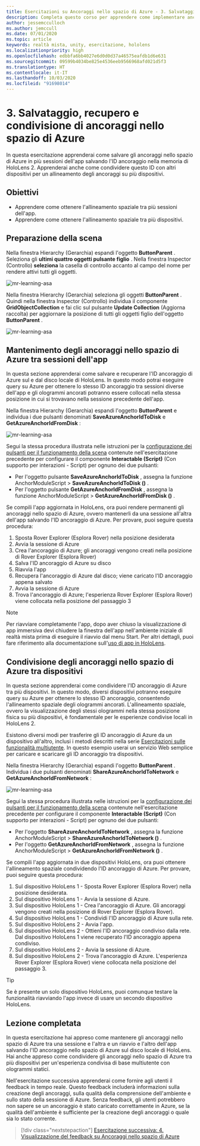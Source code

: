 ```yaml
---
title: Esercitazioni su Ancoraggi nello spazio di Azure - 3. Salvataggio, recupero e condivisione di ancoraggi nello spazio di Azure
description: Completa questo corso per apprendere come implementare ancoraggi nello spazio di Azure in un'applicazione di realtà mista.
author: jessemcculloch
ms.author: jemccull
ms.date: 07/01/2020
ms.topic: article
keywords: realtà mista, unity, esercitazione, hololens
ms.localizationpriority: high
ms.openlocfilehash: edbbfa6bb4027e6d0d0d37a46575eafdb1d6e631
ms.sourcegitcommit: 09599b4034be825e4536eeb9566968afd021d5f3
ms.translationtype: HT
ms.contentlocale: it-IT
ms.lasthandoff: 10/03/2020
ms.locfileid: "91698014"
---
```

# <a name="3-saving-retrieving-and-sharing-azure-spatial-anchors"></a>3. Salvataggio, recupero e condivisione di ancoraggi nello spazio di Azure

In questa esercitazione apprenderai come salvare gli ancoraggi nello spazio di Azure in più sessioni dell'app salvando l'ID ancoraggio nella memoria di HoloLens 2. Apprenderai anche come condividere questo ID con altri dispositivi per un allineamento degli ancoraggi su più dispositivi.

## <a name="objectives"></a>Obiettivi

* Apprendere come ottenere l'allineamento spaziale tra più sessioni dell'app.
* Apprendere come ottenere l'allineamento spaziale tra più dispositivi.

## <a name="preparing-the-scene"></a>Preparazione della scena

Nella finestra Hierarchy (Gerarchia) espandi l'oggetto **ButtonParent** . Seleziona gli **ultimi quattro oggetti pulsante figlio** . Nella finestra Inspector (Controllo) **seleziona** la casella di controllo accanto al campo del nome per rendere attivi tutti gli oggetti.

![mr-learning-asa](images/mr-learning-asa/asa-03-section1-step1-1.png)

Nella finestra Hierarchy (Gerarchia) seleziona gli oggetti **ButtonParent** . Quindi nella finestra Inspector (Controllo) individua il componente **GridObjectCollection** e fai clic sul pulsante **Update Collection** (Aggiorna raccolta) per aggiornare la posizione di tutti gli oggetti figlio dell'oggetto **ButtonParent** .

![mr-learning-asa](images/mr-learning-asa/asa-03-section1-step1-2.png)

## <a name="persisting-azure-spatial-anchors-between-app-sessions"></a>Mantenimento degli ancoraggi nello spazio di Azure tra sessioni dell'app

In questa sezione apprenderai come salvare e recuperare l'ID ancoraggio di Azure sul e dal disco locale di HoloLens. In questo modo potrai eseguire query su Azure per ottenere lo stesso ID ancoraggio tra sessioni diverse dell'app e gli ologrammi ancorati potranno essere collocati nella stessa posizione in cui si trovavano nella sessione precedente dell'app.

Nella finestra Hierarchy (Gerarchia) espandi l'oggetto **ButtonParent** e individua i due pulsanti denominati **SaveAzureAnchorIdToDisk** e **GetAzureAnchorIdFromDisk** :

![mr-learning-asa](images/mr-learning-asa/asa-03-section2-step1-1.png)

Segui la stessa procedura illustrata nelle istruzioni per la [configurazione dei pulsanti per il funzionamento della scena](mr-learning-asa-02.md#configuring-the-buttons-to-operate-the-scene) contenute nell'esercitazione precedente per configurare il componente **Interactable (Script)** (Con supporto per interazioni - Script) per ognuno dei due pulsanti:

* Per l'oggetto pulsante **SaveAzureAnchorIdToDisk** , assegna la funzione AnchorModuleScript > **SaveAzureAnchorIdToDisk ()** .
* Per l'oggetto pulsante **GetAzureAnchorIdFromDisk** , assegna la funzione AnchorModuleScript > **GetAzureAnchorIdFromDisk ()** .

Se compili l'app aggiornata in HoloLens, ora puoi rendere permanenti gli ancoraggi nello spazio di Azure, ovvero mantenerli da una sessione all'altra dell'app salvando l'ID ancoraggio di Azure. Per provare, puoi seguire questa procedura:

1. Sposta Rover Explorer (Esplora Rover) nella posizione desiderata
2. Avvia la sessione di Azure
3. Crea l'ancoraggio di Azure; gli ancoraggi vengono creati nella posizione di Rover Explorer (Esplora Rover)
4. Salva l'ID ancoraggio di Azure su disco
5. Riavvia l'app
6. Recupera l'ancoraggio di Azure dal disco; viene caricato l'ID ancoraggio appena salvato
7. Avvia la sessione di Azure
8. Trova l'ancoraggio di Azure; l'esperienza Rover Explorer (Esplora Rover) viene collocata nella posizione del passaggio 3

> [!NOTE]
> Per riavviare completamente l'app, dopo aver chiuso la visualizzazione di app immersiva devi chiudere la finestra dell'app nell'ambiente iniziale di realtà mista prima di eseguire il riavvio dal menu Start. Per altri dettagli, puoi fare riferimento alla documentazione sull'[uso di app in HoloLens](https://docs.microsoft.com/hololens/holographic-home#using-apps-on-hololens).

## <a name="sharing-azure-spatial-anchors-between-devices"></a>Condivisione degli ancoraggi nello spazio di Azure tra dispositivi

In questa sezione apprenderai come condividere l'ID ancoraggio di Azure tra più dispositivi. In questo modo, diversi dispositivi potranno eseguire query su Azure per ottenere lo stesso ID ancoraggio, consentendo l'allineamento spaziale degli ologrammi ancorati. L'allineamento spaziale, ovvero la visualizzazione degli stessi ologrammi nella stessa posizione fisica su più dispositivi, è fondamentale per le esperienze condivise locali in HoloLens 2.

Esistono diversi modi per trasferire gli ID ancoraggio di Azure da un dispositivo all'altro, inclusi i metodi descritti nella serie [Esercitazioni sulle funzionalità multiutente](mr-learning-sharing-02.md). In questo esempio userai un servizio Web semplice per caricare e scaricare gli ID ancoraggio tra dispositivi.

Nella finestra Hierarchy (Gerarchia) espandi l'oggetto **ButtonParent** .   Individua i due pulsanti denominati **ShareAzureAnchorIdToNetwork** e **GetAzureAnchorIdFromNetwork** :

![mr-learning-asa](images/mr-learning-asa/asa-03-section3-step1-1.png)

Segui la stessa procedura illustrata nelle istruzioni per la [configurazione dei pulsanti per il funzionamento della scena](mr-learning-asa-02.md#configuring-the-buttons-to-operate-the-scene) contenute nell'esercitazione precedente per configurare il componente **Interactable (Script)** (Con supporto per interazioni - Script) per ognuno dei due pulsanti:

* Per l'oggetto **ShareAzureAnchorIdToNetwork** , assegna la funzione AnchorModuleScript > **ShareAzureAnchorIdToNetwork ()** .
* Per l'oggetto **GetAzureAnchorIdFromNetwork** , assegna la funzione AnchorModuleScript > **GetAzureAnchorIdFromNetwork ()** .

Se compili l'app aggiornata in due dispositivi HoloLens, ora puoi ottenere l'allineamento spaziale condividendo l'ID ancoraggio di Azure. Per provare, puoi seguire questa procedura:

1. Sul dispositivo HoloLens 1 - Sposta Rover Explorer (Esplora Rover) nella posizione desiderata.
2. Sul dispositivo HoloLens 1 - Avvia la sessione di Azure.
3. Sul dispositivo HoloLens 1 - Crea l'ancoraggio di Azure. Gli ancoraggi vengono creati nella posizione di Rover Explorer (Esplora Rover).
4. Sul dispositivo HoloLens 1 - Condividi l'ID ancoraggio di Azure sulla rete.
5. Sul dispositivo HoloLens 2 - Avvia l'app.
6. Sul dispositivo HoloLens 2 - Ottieni l'ID ancoraggio condiviso dalla rete. Dal dispositivo HoloLens 1 viene recuperato l'ID ancoraggio appena condiviso.
7. Sul dispositivo HoloLens 2 - Avvia la sessione di Azure.
8. Sul dispositivo HoloLens 2 - Trova l'ancoraggio di Azure. L'esperienza Rover Explorer (Esplora Rover) viene collocata nella posizione del passaggio 3.

> [!TIP]
> Se è presente un solo dispositivo HoloLens, puoi comunque testare la funzionalità riavviando l'app invece di usare un secondo dispositivo HoloLens.

## <a name="congratulations"></a>Lezione completata

In questa esercitazione hai appreso come mantenere gli ancoraggi nello spazio di Azure tra una sessione e l'altra e un riavvio e l'altro dell'app salvando l'ID ancoraggio nello spazio di Azure sul disco locale di HoloLens. Hai anche appreso come condividere gli ancoraggi nello spazio di Azure tra più dispositivi per un'esperienza condivisa di base multiutente con ologrammi statici.

Nell'esercitazione successiva apprenderai come fornire agli utenti il feedback in tempo reale. Questo feedback includerà informazioni sulla creazione degli ancoraggi, sulla qualità della comprensione dell'ambiente e sullo stato della sessione di Azure. Senza feedback, gli utenti potrebbero non sapere se un ancoraggio è stato caricato correttamente in Azure, se la qualità dell'ambiente è sufficiente per la creazione degli ancoraggi o quale sia lo stato corrente.

> [!div class="nextstepaction"]
> [Esercitazione successiva: 4. Visualizzazione del feedback su Ancoraggi nello spazio di Azure](mr-learning-asa-04.md)
